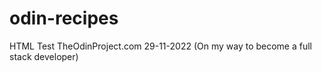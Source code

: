 # odin-recipes
HTML Test TheOdinProject.com
29-11-2022 (On my way to become a full stack developer)
